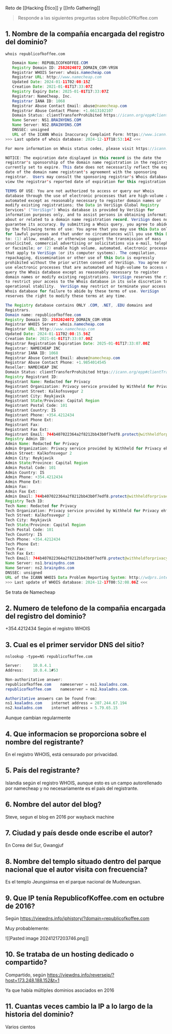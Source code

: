Reto de [[Hacking Ético]] y [[Info Gathering]]

> Responde a las siguientes preguntas sobre RepublicOfKoffee.com

## 1. Nombre de la compañía encargada del registro del dominio?

```
whois republicofkoffee.com
```

``` java
   Domain Name: REPUBLICOFKOFFEE.COM
   Registry Domain ID: 2582024072_DOMAIN_COM-VRSN
   Registrar WHOIS Server: whois.namecheap.com
   Registrar URL: http://www.namecheap.com
   Updated Date: 2024-01-11T02:08:15Z
   Creation Date: 2021-01-01T17:33:07Z
   Registry Expiry Date: 2025-01-01T17:33:07Z
   Registrar: NameCheap, Inc.
   Registrar IANA ID: 1068
   Registrar Abuse Contact Email: abuse@namecheap.com
   Registrar Abuse Contact Phone: +1.6613102107
   Domain Status: clientTransferProhibited https://icann.org/epp#clientTransferProhibited
   Name Server: NS1.BRAINYDNS.COM
   Name Server: NS2.BRAINYDNS.COM
   DNSSEC: unsigned
   URL of the ICANN Whois Inaccuracy Complaint Form: https://www.icann.org/wicf/
>>> Last update of whois database: 2024-12-17T18:53:14Z <<<

For more information on Whois status codes, please visit https://icann.org/epp

NOTICE: The expiration date displayed in this record is the date the
registrar's sponsorship of the domain name registration in the registry is
currently set to expire. This date does not necessarily reflect the expiration
date of the domain name registrant's agreement with the sponsoring
registrar.  Users may consult the sponsoring registrar's Whois database to
view the registrar's reported date of expiration for this registration.

TERMS OF USE: You are not authorized to access or query our Whois
database through the use of electronic processes that are high-volume and
automated except as reasonably necessary to register domain names or
modify existing registrations; the Data in VeriSign Global Registry
Services' ("VeriSign") Whois database is provided by VeriSign for
information purposes only, and to assist persons in obtaining information
about or related to a domain name registration record. VeriSign does not
guarantee its accuracy. By submitting a Whois query, you agree to abide
by the following terms of use: You agree that you may use this Data only
for lawful purposes and that under no circumstances will you use this Data
to: (1) allow, enable, or otherwise support the transmission of mass
unsolicited, commercial advertising or solicitations via e-mail, telephone,
or facsimile; or (2) enable high volume, automated, electronic processes
that apply to VeriSign (or its computer systems). The compilation,
repackaging, dissemination or other use of this Data is expressly
prohibited without the prior written consent of VeriSign. You agree not to
use electronic processes that are automated and high-volume to access or
query the Whois database except as reasonably necessary to register
domain names or modify existing registrations. VeriSign reserves the right
to restrict your access to the Whois database in its sole discretion to ensure
operational stability.  VeriSign may restrict or terminate your access to the
Whois database for failure to abide by these terms of use. VeriSign
reserves the right to modify these terms at any time.

The Registry database contains ONLY .COM, .NET, .EDU domains and
Registrars.
Domain name: republicofkoffee.com
Registry Domain ID: 2582024072_DOMAIN_COM-VRSN
Registrar WHOIS Server: whois.namecheap.com
Registrar URL: http://www.namecheap.com
Updated Date: 2024-01-11T02:08:15.56Z
Creation Date: 2021-01-01T17:33:07.00Z
Registrar Registration Expiration Date: 2025-01-01T17:33:07.00Z
Registrar: NAMECHEAP INC
Registrar IANA ID: 1068
Registrar Abuse Contact Email: abuse@namecheap.com
Registrar Abuse Contact Phone: +1.9854014545
Reseller: NAMECHEAP INC
Domain Status: clientTransferProhibited https://icann.org/epp#clientTransferProhibited
Registry Registrant ID: 
Registrant Name: Redacted for Privacy
Registrant Organization: Privacy service provided by Withheld for Privacy ehf
Registrant Street: Kalkofnsvegur 2 
Registrant City: Reykjavik
Registrant State/Province: Capital Region
Registrant Postal Code: 101
Registrant Country: IS
Registrant Phone: +354.4212434
Registrant Phone Ext: 
Registrant Fax: 
Registrant Fax Ext: 
Registrant Email: 744b407022364a2f8212bb43b0f7edf8.protect@withheldforprivacy.com
Registry Admin ID: 
Admin Name: Redacted for Privacy
Admin Organization: Privacy service provided by Withheld for Privacy ehf
Admin Street: Kalkofnsvegur 2 
Admin City: Reykjavik
Admin State/Province: Capital Region
Admin Postal Code: 101
Admin Country: IS
Admin Phone: +354.4212434
Admin Phone Ext: 
Admin Fax: 
Admin Fax Ext: 
Admin Email: 744b407022364a2f8212bb43b0f7edf8.protect@withheldforprivacy.com
Registry Tech ID: 
Tech Name: Redacted for Privacy
Tech Organization: Privacy service provided by Withheld for Privacy ehf
Tech Street: Kalkofnsvegur 2 
Tech City: Reykjavik
Tech State/Province: Capital Region
Tech Postal Code: 101
Tech Country: IS
Tech Phone: +354.4212434
Tech Phone Ext: 
Tech Fax: 
Tech Fax Ext: 
Tech Email: 744b407022364a2f8212bb43b0f7edf8.protect@withheldforprivacy.com
Name Server: ns1.brainydns.com
Name Server: ns2.brainydns.com
DNSSEC: unsigned
URL of the ICANN WHOIS Data Problem Reporting System: http://wdprs.internic.net/
>>> Last update of WHOIS database: 2024-12-17T00:52:08.06Z <<<
```

Se trata de Namecheap

## 2. Numero de telefono de la compañia encargada del registro del dominio?

+354.4212434 Según el registro WHOIS

## 3. Cual es el primer servidor DNS del sitio?

```
nslookup -type=NS republicofkoffee.com
```

``` java
Server:		10.0.4.1
Address:	10.0.4.1#53

Non-authoritative answer:
republicofkoffee.com	nameserver = ns1.koaladns.com.
republicofkoffee.com	nameserver = ns2.koaladns.com.

Authoritative answers can be found from:
ns1.koaladns.com	internet address = 207.244.67.194
ns2.koaladns.com	internet address = 5.79.65.15
```

Aunque cambian regularmente
## 4. Que informacion se proporciona sobre el nombre del registrante?

En el registro WHOIS, está censurado por privacidad.

## 5. País del registrante?

Islandia según el registro WHOIS, aunque esto es un campo autorellenado por namecheap y no necesariamente es el país del registrante.

## 6. Nombre del autor del blog?

Steve, segun el blog en 2016 por wayback machine

## 7. Ciudad y país desde onde escribe el autor?

En Corea del Sur, Gwangjuf

## 8. Nombre del templo situado dentro del parque nacional que el autor visita con frecuencia?

Es el templo Jeungsimsa en el parque nacional de Mudeungsan.

## 9. Que IP tenía RepublicofKoffee.com en octubre de 2016?

Según https://viewdns.info/iphistory/?domain=republicofkoffee.com

Muy probablemente:

![[Pasted image 20241217203746.png]]

## 10. Se trataba de un hosting dedicado o compartido?

Compartido, según https://viewdns.info/reverseip/?host=173.248.188.152&t=1

Ya que había múltiples dominios asociados en 2016
## 11. Cuantas veces cambio la IP a lo largo de la historia del dominio?

Varios cientos